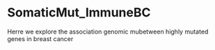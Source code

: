# SomaticMut_ImmuneBC
Herre we explore the association genomic mubetween highly mutated genes in breast cancer 
